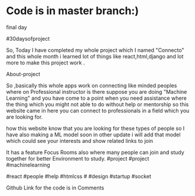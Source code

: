 # Code is in master branch:)
final day

#30daysofproject

So, Today I have completed my whole project which I named "Connecto" and this whole month i learned lot of things like react,html,django and lot more to make this project work .

About-project

So ,basically  this whole apps work on connecting like minded peoples where on  Professional instructor is there suppose you are doing "Machine Learning" and you have come to a point when you need assistance where the thing which you might not able to do without help or mentorship so this website came in here you can connect to professionals in a field which you are looking for.

how this website know that you are looking for these types  of people so I have also making a ML model soon in other update i will add that model which could see your interests and show related links to join  

It has a feature Focus Rooms also where many people can join and study together for better Environment to study. #project #project #machinelearning 

#react #people #help #htmlcss # #design #startup #socket 

Github Link for the code is in Comments



